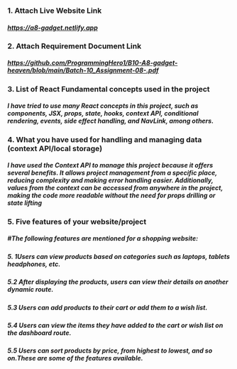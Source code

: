 ###  1. Attach Live Website Link
##### https://a8-gadget.netlify.app

### 2. Attach Requirement Document Link
##### https://github.com/ProgrammingHero1/B10-A8-gadget-heaven/blob/main/Batch-10_Assignment-08-.pdf

### 3. List of React Fundamental concepts used in the project
##### I have tried to use many React concepts in this project, such as components, JSX, props, state, hooks, context API, conditional rendering, events, side effect handling, and NavLink, among others.

### 4. What you have used for handling and managing data (context API/local storage)
##### I have used the Context API to manage this project because it offers several benefits. It allows project management from a specific place, reducing complexity and making error handling easier. Additionally, values from the context can be accessed from anywhere in the project, making the code more readable without the need for props drilling or state lifting

### 5. Five features of your website/project
##### #The following features are mentioned for a shopping website:

##### 5. 1Users can view products based on categories such as laptops, tablets headphones, etc.
##### 5.2 After displaying the products, users can view their details on another dynamic route.
##### 5.3 Users can add products to their cart or add them to a wish list.
##### 5.4 Users can view the items they have added to the cart or wish list on the dashboard route.
##### 5.5 Users can sort products by price, from highest to lowest, and so on.These are some of the features available.
